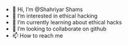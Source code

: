 - 👋 Hi, I’m @Shahriyar Shams
- 👀 I’m interested in ethical hacking
- 🌱 I’m currently learning about ethical hacks
- 💞️ I’m looking to collaborate on github
- 📫 How to reach me 

<!---
shams878/shams878 is a ✨ special ✨ repository because its `README.md` (this file) appears on your GitHub profile.
You can click the Preview link to take a look at your changes.
--->
